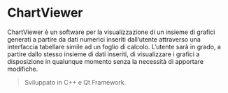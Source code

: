 # ChartViewer

ChartViewer è un software per la visualizzazione di un insieme di grafici generati a partire da dati numerici inseriti dall’utente attraverso una interfaccia tabellare simile ad un foglio di calcolo. L’utente sarà in grado, a partire dallo stesso insieme di dati inseriti, di visualizzare i grafici a disposizione in qualunque momento senza la necessità di apportare modifiche.

> Sviluppato in C++ e Qt Framework.
